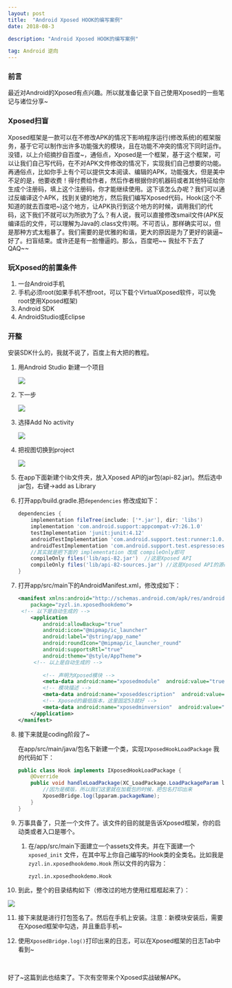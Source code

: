 ```yaml
---
layout: post
title:  "Android Xposed HOOK的编写案例"
date: 2018-08-3

description: "Android Xposed HOOK的编写案例"

tag: Android 逆向
---   
```


  ### 前言

最近对Android的Xposed有点兴趣。所以就准备记录下自己使用Xposed的一些笔记与诸位分享~

### Xposed扫盲

​     Xposed框架是一款可以在不修改APK的情况下影响程序运行(修改系统)的框架服务，基于它可以制作出许多功能强大的模块，且在功能不冲突的情况下同时运作。没错，以上介绍摘抄自百度~，通俗点，Xposed是一个框架，基于这个框架，可以让我们自己写代码，在不对APK文件修改的情况下，实现我们自己想要的功能。再通俗点，比如你手上有个可以提供文本阅读、编辑的APK，功能强大，但是美中不足的是，他要收费！得付费给作者，然后作者根据你的机器码或者其他特征给你生成个注册码，填上这个注册码，你才能继续使用。这下该怎么办呢？我们可以通过反编译这个APK，找到关键的地方，然后我们编写Xposed代码，Hook(这个不知道的就去百度吧~)这个地方，让APK执行到这个地方的时候，调用我们的代码，这下我们不就可以为所欲为了么？有人说，我可以直接修改smail文件(APK反编译后的文件，可以理解为Java的.class文件)啊。不可否认，那样确实可以，但是那种方式太粗暴了。我们需要的是优雅的和谐，更大的原因是为了更好的装逼~ 好了。扫盲结束。或许还是有一脸懵逼的。那么，百度吧~~ 我扯不下去了 QAQ~~

### 玩Xposed的前置条件

1. 一台Android手机
2. 手机必须root(如果手机不想root，可以下载个VirtualXposed软件，可以免root使用Xposed框架)
3. Android SDK
4. AndroidStudio或Eclipse

### 开整

安装SDK什么的，我就不说了，百度上有大把的教程。

1. 用Android Studio 新建一个项目

   ![](http://p9sepa44i.bkt.clouddn.com/18-8-3/77823384.jpg)

2. 下一步

   ![](http://p9sepa44i.bkt.clouddn.com/18-8-3/37576981.jpg)

3. 选择Add No activity

   ![](http://p9sepa44i.bkt.clouddn.com/18-8-3/51893591.jpg)

4. 把视图切换到project

   ![](http://p9sepa44i.bkt.clouddn.com/18-8-3/85571920.jpg)

5. 在app下面新建个lib文件夹，放入Xposed API的jar包(api-82.jar)。然后选中jar包，右键->add as Library

6. 打开app/build.gradle.把`dependencies` 修改成如下：

   ```groovy
   dependencies {
       implementation fileTree(include: ['*.jar'], dir: 'libs')
       implementation 'com.android.support:appcompat-v7:26.1.0'
       testImplementation 'junit:junit:4.12'
       androidTestImplementation 'com.android.support.test:runner:1.0.2'
       androidTestImplementation 'com.android.support.test.espresso:espresso-core:3.0.2'
       //其实就是把下面的 implementation 改成 compileOnly即可
       compileOnly files('lib/api-82.jar')  //这是Xposed API
       compileOnly files('lib/api-82-sources.jar') //这是Xposed API的源码。不导入也关系
   }
   ```

7. 打开app/src/main下的AndroidManifest.xml，修改成如下：

   ```xml
   <manifest xmlns:android="http://schemas.android.com/apk/res/android"
       package="zyzl.in.xposedhookdemo">
   	<!-- 以下是自动生成的 -->
       <application
           android:allowBackup="true"
           android:icon="@mipmap/ic_launcher"
           android:label="@string/app_name"
           android:roundIcon="@mipmap/ic_launcher_round"
           android:supportsRtl="true"
           android:theme="@style/AppTheme">
     	<!-- 以上是自动生成的 -->
       
           <!-- 声明为Xposed模块 -->
           <meta-data android:name="xposedmodule"  android:value="true" />
           <!-- 模块描述 -->
           <meta-data android:name="xposeddescription"  android:value="HookDemo" />
           <!-- Xposed的最低版本，这里固定53就好 -->
           <meta-data android:name="xposedminversion"  android:value="53" />
       </application>
   </manifest>
   ```

8. 接下来就是coding阶段了~

   在app/src/main/java/包名下新建一个类，实现`IXposedHookLoadPackage` 我的代码如下：

   ```java
   public class Hook implements IXposedHookLoadPackage {
       @Override
       public void handleLoadPackage(XC_LoadPackage.LoadPackageParam lpparam) throws Throwable {
           //因为是模版，所以我们这里就在加载包的时候，把包名打印出来
           XposedBridge.log(lpparam.packageName);
       }
   }
   ```

9. 万事具备了，只差一个文件了。该文件的目的就是告诉Xposed框架，你的启动类或者入口是哪个。

   1. 在/app/src/main下面建立一个assets文件夹。并在下面建一个`xposed_init` 文件，在其中写上你自己编写的Hook类的全类名。比如我是`zyzl.in.xposedhookdemo.Hook` 所以文件的内容为：

      `zyzl.in.xposedhookdemo.Hook`

10. 到此，整个的目录结构如下（修改过的地方使用红框框起来了）：

   ![](http://p9sepa44i.bkt.clouddn.com/18-8-3/80173122.jpg)

11. 接下来就是进行打包签名了。然后在手机上安装。注意：新模块安装后，需要在Xposed框架中勾选，并且重启手机~

12. 使用`XposedBridge.log()`打印出来的日志，可以在Xposed框架的日志Tab中看到~

    ​

好了~这篇到此也结束了。下次有空带来个Xposed实战破解APK。